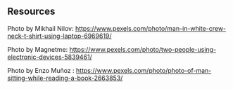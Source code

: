 ## Resources
Photo by Mikhail Nilov: https://www.pexels.com/photo/man-in-white-crew-neck-t-shirt-using-laptop-6969619/

Photo by Magnetme: https://www.pexels.com/photo/two-people-using-electronic-devices-5839461/

Photo by Enzo Muñoz : https://www.pexels.com/photo/photo-of-man-sitting-while-reading-a-book-2663853/